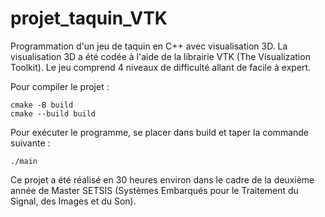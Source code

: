 # projet_taquin_VTK

Programmation d'un jeu de taquin en C++ avec visualisation 3D. La visualisation 3D a été codée à l'aide de la librairie VTK (The Visualization Toolkit). Le jeu comprend 4 niveaux de difficulté allant de facile à expert.

Pour compiler le projet :
```
cmake -B build
cmake --build build
```

Pour exécuter le programme, se placer dans build et taper la commande suivante :
```
./main
```



Ce projet a été réalisé en 30 heures environ dans le cadre de la deuxième année de Master SETSIS (Systèmes Embarqués pour le Traitement du Signal, des Images et du Son). 
